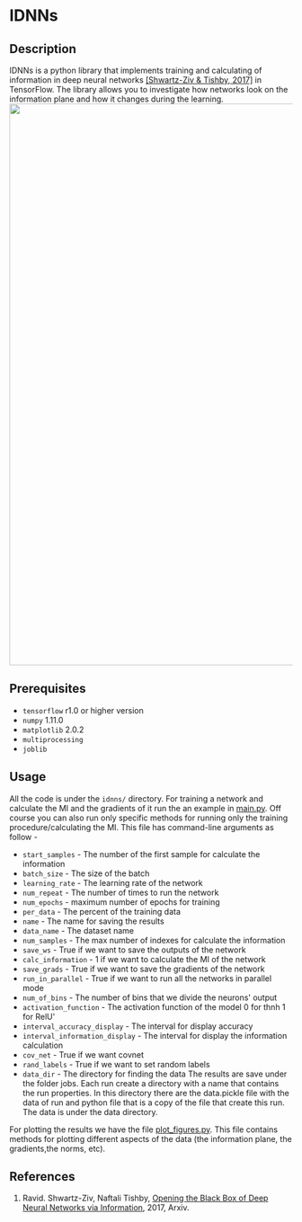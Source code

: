 # IDNNs
## Description
IDNNs is a python library that implements training and calculating of information in deep neural networks
[\[Shwartz-Ziv & Tishby, 2017\]](#IDNNs) in TensorFlow. The library allows you to investigate how networks look on the
information plane and how it changes during the learning.
<img src="https://github.com/ravidziv/IDNNs/blob/master/compare_percent_mnist_5_AND_85_PERCENT_old.JPG" width="1000px"/>

## Prerequisites
- `tensorflow` r1.0 or higher version
- `numpy` 1.11.0
- `matplotlib` 2.0.2
- `multiprocessing`
- `joblib`

## Usage
All the code is under the `idnns/` directory.
For training a network and calculate the MI and the gradients of it run the an example in [main.py](main.py).
Off course you can also run only specific methods for running only the training procedure/calculating the MI.
This file has command-line arguments as follow -
 - `start_samples` - The number of the first sample for calculate the information
 - `batch_size` - The size of the batch
 - `learning_rate` - The learning rate of the network
 - `num_repeat` - The number of times to run the network
 - `num_epochs` - maximum number of epochs for training
 - `per_data` - The percent of the training data
 - `name` - The name for saving the results
 - `data_name` - The dataset name
 - `num_samples` - The max number of indexes for calculate the information
 - `save_ws` - True if we want to save the outputs of the network
 - `calc_information` - 1 if we want to calculate the MI of the network
 - `save_grads` - True if we want to save the gradients of the network
 - `run_in_parallel` - True if we want to run all the networks in parallel mode
 - `num_of_bins` - The number of bins that we divide the neurons' output
 - `activation_function` - The activation function of the model 0 for thnh 1 for RelU'
 - `interval_accuracy_display` - The interval for display accuracy
 - `interval_information_display` - The interval for display the information calculation
 - `cov_net` - True if we want covnet
 - `rand_labels` - True if we want to set random labels
 - `data_dir` - The directory for finding the data
The results are save under the folder jobs. Each run create a directory with a name that contains the run properties. In this directory there are the data.pickle file with the data of run and python file that is a copy of the file that create this run.
The data is under the data directory.

For plotting the results we have the file [plot_figures.py](idnns/plot/plot_figures.py).
This file contains methods for plotting different aspects of the data (the information plane, the gradients,the norms, etc).

## References

1. <a name="IDNNs"></a> Ravid. Shwartz-Ziv, Naftali Tishby, [Opening the Black Box of Deep Neural Networks via Information](https://arxiv.org/abs/1703.00810), 2017, Arxiv.

